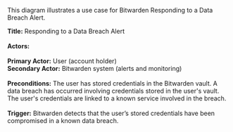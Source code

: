 This diagram illustrates a use case for Bitwarden Responding to a Data Breach Alert.

**Title:** Responding to a Data Breach Alert<br>
**<br>Actors:**<br><br>
**Primary Actor:** User (account holder)<br>
**Secondary Actor:** Bitwarden system (alerts and monitoring)<br>
**<br>Preconditions:**
The user has stored credentials in the Bitwarden vault.
A data breach has occurred involving credentials stored in the user's vault.
The user's credentials are linked to a known service involved in the breach.<br>
**<br>Trigger:**
Bitwarden detects that the user’s stored credentials have been compromised in a known data breach.
